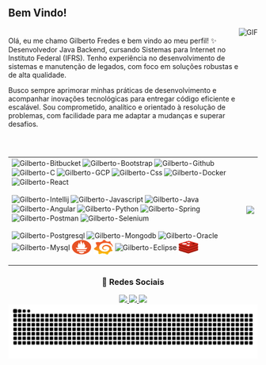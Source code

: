 ## Bem Vindo!


<img align="right" alt="GIF" src="https://media.giphy.com/media/L1R1tvI9svkIWwpVYr/giphy.gif" height="260" />
<br>
Olá, eu me chamo Gilberto Fredes e bem vindo ao meu perfil! ✨<br>
Desenvolvedor Java Backend, cursando Sistemas para Internet no Instituto Federal (IFRS). Tenho experiência no desenvolvimento de sistemas e manutenção de legados, com foco em soluções robustas e de alta qualidade.

Busco sempre aprimorar minhas práticas de desenvolvimento e acompanhar inovações tecnológicas para entregar código eficiente e escalável. Sou comprometido, analítico e orientado à resolução de problemas, com facilidade para me adaptar a mudanças e superar desafios.
<br>

<div align="center"> <br>
  <table>
    <tr>
      <td>
        <img align="center" alt="Gilberto-Bitbucket" height="30" width="40" src="https://cdn.jsdelivr.net/gh/devicons/devicon/icons/bitbucket/bitbucket-original-wordmark.svg" />
        <img align="center" alt="Gilberto-Bootstrap" height="30" width="40" src="https://cdn.jsdelivr.net/gh/devicons/devicon/icons/bootstrap/bootstrap-original.svg" />
        <img align="center" alt="Gilberto-Github" height="30" width="40" src="https://cdn.jsdelivr.net/gh/devicons/devicon/icons/git/git-original.svg" />
        <img align="center" alt="Gilberto-C" height="30" width="40" src="https://cdn.jsdelivr.net/gh/devicons/devicon/icons/c/c-original.svg" />
        <img align="center" alt="Gilberto-GCP" height="30" width="40" src="https://cdn.jsdelivr.net/gh/devicons/devicon/icons/googlecloud/googlecloud-original.svg"/>
        <img align="center" alt="Gilberto-Css" height="30" width="40" src="https://cdn.jsdelivr.net/gh/devicons/devicon/icons/css3/css3-original-wordmark.svg" />  
        <img align="center" alt="Gilberto-Docker" height="30" width="40" src="https://cdn.jsdelivr.net/gh/devicons/devicon/icons/docker/docker-original.svg" />  
        <img align="center" alt="Gilberto-React" height="30" width="40" src="https://cdn.jsdelivr.net/gh/devicons/devicon/icons/react/react-original.svg" /></br></br>
        <img align="center" alt="Gilberto-Intellij" height="30" width="40" src="https://cdn.jsdelivr.net/gh/devicons/devicon/icons/intellij/intellij-original.svg" />
        <img align="center" alt="Gilberto-Javascript" height="30" width="40" src="https://cdn.jsdelivr.net/gh/devicons/devicon/icons/javascript/javascript-original.svg" />
        <img align="center" alt="Gilberto-Java" height="30" width="40" src="https://cdn.jsdelivr.net/gh/devicons/devicon/icons/java/java-original.svg" />
        <img align="center" alt="Gilberto-Angular" height="30" width="40"src="https://cdn.jsdelivr.net/gh/devicons/devicon/icons/angularjs/angularjs-original.svg" />
        <img align="center" alt="Gilberto-Python" height="30" width="40" src="https://cdn.jsdelivr.net/gh/devicons/devicon/icons/python/python-original.svg" />
        <img align="center" alt="Gilberto-Spring" height="30" width="40" src="https://cdn.jsdelivr.net/gh/devicons/devicon/icons/spring/spring-original.svg" />
        <img align="center" alt="Gilberto-Postman" height="30" width="40" src="https://cdn.jsdelivr.net/gh/devicons/devicon/icons/postman/postman-original.svg"/>
        <img align="center" alt="Gilberto-Selenium" height="30" width="40" src="https://cdn.jsdelivr.net/gh/devicons/devicon/icons/selenium/selenium-original.svg" /> </br></br>
        <img align="center" alt="Gilberto-Postgresql" height="30" width="40" src="https://cdn.jsdelivr.net/gh/devicons/devicon/icons/postgresql/postgresql-original.svg" />
        <img align="center" alt="Gilberto-Mongodb" height="30" width="40" src="https://cdn.jsdelivr.net/gh/devicons/devicon/icons/mongodb/mongodb-original.svg" />
        <img align="center" alt="Gilberto-Oracle" height="30" width="40" src="https://cdn.jsdelivr.net/gh/devicons/devicon/icons/oracle/oracle-original.svg" />
        <img align="center" alt="Gilberto-Mysql" height="30" width="40" src="https://cdn.jsdelivr.net/gh/devicons/devicon/icons/mysql/mysql-original.svg" />
        <img align="center" alt="Gilberto-Prometheus" height="30" width="40" src="https://raw.githubusercontent.com/cncf/artwork/master/projects/prometheus/icon/color/prometheus-icon-color.svg" />
        <img align="center" alt="Gilberto-Grafana" height="30" width="40" src="https://raw.githubusercontent.com/grafana/grafana/main/public/img/grafana_icon.svg" />
        <img align="center" alt="Gilberto-Eclipse" height="30" width="40" src="https://cdn.jsdelivr.net/gh/devicons/devicon/icons/eclipse/eclipse-original.svg"/>
        <img align="center" alt="Gilberto-Redis" height="30" width="40"src="https://raw.githubusercontent.com/devicons/devicon/master/icons/redis/redis-original.svg" /> </br></br>
      <td>
      <!-- Card de linguagens -->
      <a href="https://github.com/Gilberto491">
        <img height="200em" src="https://github-readme-stats.vercel.app/api/top-langs/?username=Gilberto491&layout=compact&langs_count=16&theme=dracula"/>
      </a>
    </td>
  </tr>
</table>
  
<h3>🦊 Redes Sociais</h3>

<a target="_blank" href="https://www.instagram.com/junior_fredes/">
  <img src="https://media.giphy.com/media/CbIM7u9TxvSs1KXwfD/giphy.gif" width="47"/>
</a>

<a target="_blank" href="https://www.linkedin.com/in/gilbertofredes/">
  <img src="https://media.giphy.com/media/HQTYdpx1yhxWpugAi2/giphy.gif" width="60"/>
</a>

<a target="_blank" href="https://github.com/Gilberto491/">
  <img src="https://media4.giphy.com/media/KzJkzjggfGN5Py6nkT/giphy.gif?cid=790b761141627cef545ec3ddd7f73a1cdd8d568f4497d1cb&rid=giphy.gif&ct=s" width="50"/>
</a> 

<picture>
  <source media="(prefers-color-scheme: dark)" srcset="https://raw.githubusercontent.com/Gilberto491/Gilberto491/output/github-contribution-grid-snake-dark.svg" />
  <img alt="snake animation" src="https://raw.githubusercontent.com/Gilberto491/Gilberto491/output/github-contribution-grid-snake.svg" />
</picture>
